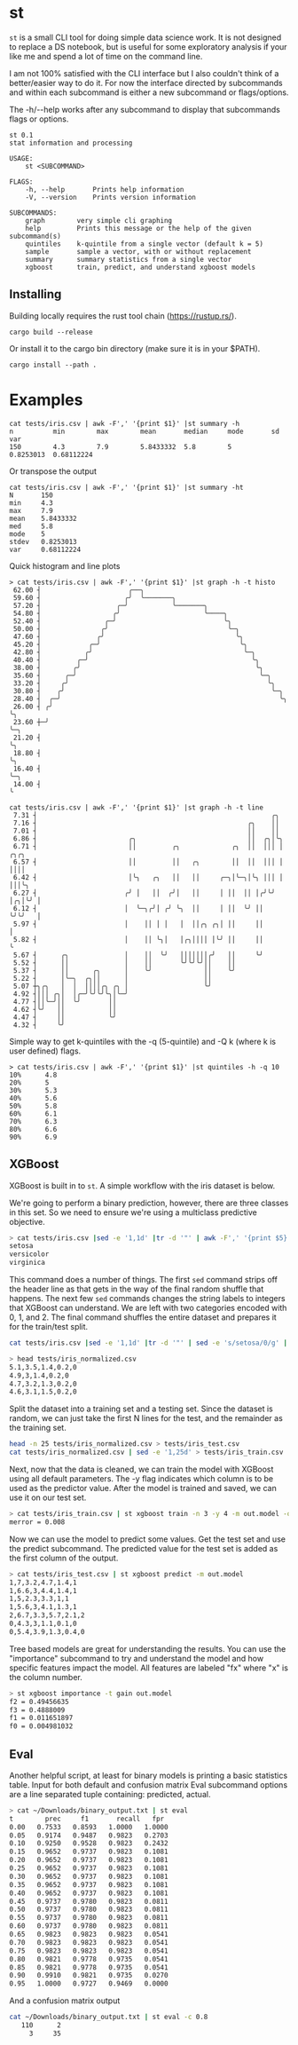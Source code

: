 
# st

`st` is a small CLI tool for doing simple data science work. It is not designed
to replace a DS notebook, but is useful for some exploratory analysis if your
like me and spend a lot of time on the command line.

I am not 100% satisfied with the CLI interface but I also couldn't think of a
better/easier way to do it. For now the interface directed by subcommands and
within each subcommand is either a new subcommand or flags/options.

The -h/--help works after any subcommand to display that subcommands flags or
options.

```
st 0.1
stat information and processing

USAGE:
    st <SUBCOMMAND>

FLAGS:
    -h, --help       Prints help information
    -V, --version    Prints version information

SUBCOMMANDS:
    graph        very simple cli graphing
    help         Prints this message or the help of the given subcommand(s)
    quintiles    k-quintile from a single vector (default k = 5)
    sample       sample a vector, with or without replacement
    summary      summary statistics from a single vector
    xgboost      train, predict, and understand xgboost models
```

## Installing

Building locally requires the rust tool chain (https://rustup.rs/). 

```
cargo build --release
```

Or install it to the cargo bin directory (make sure it is in your $PATH).

```
cargo install --path .
```

# Examples

```
cat tests/iris.csv | awk -F',' '{print $1}' |st summary -h
n          min        max        mean       median     mode       sd         var
150        4.3        7.9        5.8433332  5.8        5          0.8253013  0.68112224
```

Or transpose the output

```
cat tests/iris.csv | awk -F',' '{print $1}' |st summary -ht
N       150
min     4.3
max     7.9
mean    5.8433332
med     5.8
mode    5
stdev   0.8253013
var     0.68112224
```

Quick histogram and line plots

```
> cat tests/iris.csv | awk -F',' '{print $1}' |st graph -h -t histo
 62.00 ┤                      ╭──╮
 59.60 ┤                     ╭╯  ╰───────╮
 57.20 ┤                   ╭─╯           ╰───────╮
 54.80 ┤                  ╭╯                     ╰────╮
 52.40 ┤                ╭─╯                           ╰╮
 50.00 ┤               ╭╯                              ╰─╮
 47.60 ┤              ╭╯                                 ╰╮
 45.20 ┤            ╭─╯                                   ╰╮
 42.80 ┤           ╭╯                                      ╰─╮
 40.40 ┤         ╭─╯                                         ╰╮
 38.00 ┤        ╭╯                                            ╰╮
 35.60 ┤      ╭─╯                                              ╰─╮
 33.20 ┤     ╭╯                                                  ╰╮
 30.80 ┤    ╭╯                                                    ╰─╮
 28.40 ┤  ╭─╯                                                       ╰╮
 26.00 ┤ ╭╯                                                          ╰╮
 23.60 ┼─╯                                                            ╰─╮
 21.20 ┤                                                                ╰╮
 18.80 ┤                                                                 ╰╮
 16.40 ┤                                                                  ╰─╮
 14.00 ┤                                                                    ╰

cat tests/iris.csv | awk -F',' '{print $1}' |st graph -h -t line
 7.31 ┤                                                           ╭╮
 7.16 ┤                                                     ╭╮    ││
 7.01 ┤                                                     ││    ││
 6.86 ┤                       ╭╮                            ││  ╭╮│╰╮
 6.71 ┤                       ││         ╭╮             ╭╮  ││  │││ │  ╭╮╭╮
 6.57 ┤                       ││         ││   ╭╮        ││  ││  │││ │  ││││
 6.42 ┤                       │╰╮   ╭╮   ││   ││     ╭─╮│╰─╮│╰╮ │││ │  │││╰╮
 6.27 ┤                      ╭╯ │   ││  ╭╯│   ││     │ ││  ││ │╭╯╰╯ │╭╮│╰╯ │
 6.12 ┤                      │  ╰─╮╭╯│ ╭╯ ╰╮  ││     │ ││  ╰╯ ││    ╰╯╰╯   │
 5.97 ┤                      │    ││ │ │   │  ││╭╮ ╭╮│ ││     ││           │
 5.82 ┤                      │    ││ ╰╮│   │╭╮││││ │╰╯ ││     ││           ╰
 5.67 ┤      ╭╮              │    ││  ╰╯   │││││││╭╯   ││     ╰╯
 5.52 ┤      ││              │    ││       ╰╯╰╯╰╯││    ││
 5.37 ┤      ││      ╭╮      │    ╰╯             ││    ╰╯
 5.22 ┤      │╰─╮  ╭╮││      │                   ││
 5.07 ┼╮╭╮   │  │  ││││╭╮ ╭╮ │                   ╰╯
 4.92 ┤│││ ╭╮│  │╭─╯╰╯╰╯╰╮│╰─╯
 4.77 ┤││╰─╯││  ╰╯       ││
 4.62 ┤╰╯   ││           ││
 4.47 ┤     ││           ╰╯
 4.32 ┤     ╰╯
```

Simple way to get k-quintiles with the -q (5-quintile) and -Q k (where k is
user defined) flags.

```
> cat tests/iris.csv | awk -F',' '{print $1}' |st quintiles -h -q 10
10%      4.8
20%      5
30%      5.3
40%      5.6
50%      5.8
60%      6.1
70%      6.3
80%      6.6
90%      6.9
```

## XGBoost

XGBoost is built in to `st`. A simple workflow with the iris dataset is
below.

We're going to perform a binary prediction, however, there are three classes in
this set. So we need to ensure we're using a multiclass predictive objective.

```bash
> cat tests/iris.csv |sed -e '1,1d' |tr -d '"' | awk -F',' '{print $5}' |sort |uniq
setosa
versicolor
virginica
```

This command does a number of things. The first `sed` command strips off the
header line as that gets in the way of the final random shuffle that happens.
The next few `sed` commands changes the string labels to integers that XGBoost
can understand. We are left with two categories encoded with 0, 1, and 2. The
final command shuffles the entire dataset and prepares it for the train/test
split.

```bash
cat tests/iris.csv |sed -e '1,1d' |tr -d '"' | sed -e 's/setosa/0/g' | sed -e 's/versicolor/1/g' | sed -e 's/virginica/2/g' | sort -R > tests/iris_normalized.csv

> head tests/iris_normalized.csv
5.1,3.5,1.4,0.2,0
4.9,3,1.4,0.2,0
4.7,3.2,1.3,0.2,0
4.6,3.1,1.5,0.2,0
```

Split the dataset into a training set and a testing set. Since the dataset is
random, we can just take the first N lines for the test, and the remainder as
the training set.

```bash
head -n 25 tests/iris_normalized.csv > tests/iris_test.csv
cat tests/iris_normalized.csv | sed -e '1,25d' > tests/iris_train.csv
```

Next, now that the data is cleaned, we can train the model with XGBoost using
all default parameters. The -y flag indicates which column is to be used as the
predictor value. After the model is trained and saved, we can use it on our
test set.

```bash
> cat tests/iris_train.csv | st xgboost train -n 3 -y 4 -m out.model -o multi:softmax
merror = 0.008
```

Now we can use the model to predict some values. Get the test set and use the
predict subcommand. The predicted value for the test set is added as the first
column of the output.

```bash
> cat tests/iris_test.csv | st xgboost predict -m out.model
1,7,3.2,4.7,1.4,1
1,6.6,3,4.4,1.4,1
1,5,2.3,3.3,1,1
1,5.6,3,4.1,1.3,1
2,6.7,3.3,5.7,2.1,2
0,4.3,3,1.1,0.1,0
0,5.4,3.9,1.3,0.4,0
```

Tree based models are great for understanding the results. You can use the
"importance" subcommand to try and understand the model and how specific
features impact the model. All features are labeled "fx" where "x" is the
column number.


```bash
> st xgboost importance -t gain out.model
f2 = 0.49456635
f3 = 0.4888009
f1 = 0.011651897
f0 = 0.004981032
```

## Eval

Another helpful script, at least for binary models is printing a basic
statistics table. Input for both default and confusion matrix Eval subcommand
options are a line separated tuple containing: predicted, actual.

```bash
> cat ~/Downloads/binary_output.txt | st eval
t        prec     f1       recall   fpr
0.00   0.7533   0.8593   1.0000   1.0000
0.05   0.9174   0.9487   0.9823   0.2703
0.10   0.9250   0.9528   0.9823   0.2432
0.15   0.9652   0.9737   0.9823   0.1081
0.20   0.9652   0.9737   0.9823   0.1081
0.25   0.9652   0.9737   0.9823   0.1081
0.30   0.9652   0.9737   0.9823   0.1081
0.35   0.9652   0.9737   0.9823   0.1081
0.40   0.9652   0.9737   0.9823   0.1081
0.45   0.9737   0.9780   0.9823   0.0811
0.50   0.9737   0.9780   0.9823   0.0811
0.55   0.9737   0.9780   0.9823   0.0811
0.60   0.9737   0.9780   0.9823   0.0811
0.65   0.9823   0.9823   0.9823   0.0541
0.70   0.9823   0.9823   0.9823   0.0541
0.75   0.9823   0.9823   0.9823   0.0541
0.80   0.9821   0.9778   0.9735   0.0541
0.85   0.9821   0.9778   0.9735   0.0541
0.90   0.9910   0.9821   0.9735   0.0270
0.95   1.0000   0.9727   0.9469   0.0000
```

And a confusion matrix output 

```bash
cat ~/Downloads/binary_output.txt | st eval -c 0.8
   110      2
     3     35
```

